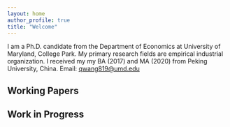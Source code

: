 ```yaml
---
layout: home
author_profile: true
title: "Welcome"
---
```


I am a Ph.D. candidate from the Department of Economics at University of Maryland, College Park. My primary research fields are empirical industrial organization. I received my my BA (2017) and MA (2020) from Peking University, China.
Email: qwang819@umd.edu

## Working Papers



## Work in Progress

